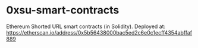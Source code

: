 # 0xsu-smart-contracts

Ethereum Shorted URL smart contracts (in Solidity). Deployed at: https://etherscan.io/address/0x5b56438000bac5ed2c6e0c1ecff4354abffaf889